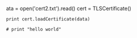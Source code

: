 ata = open('cert2.txt').read()
	cert = TLSCertificate()

	print cert.loadCertificate(data)

	# print "hello world"
